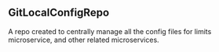 GitLocalConfigRepo
------------------
A repo created to centrally manage all the config files for limits microservice, and other related microservices.